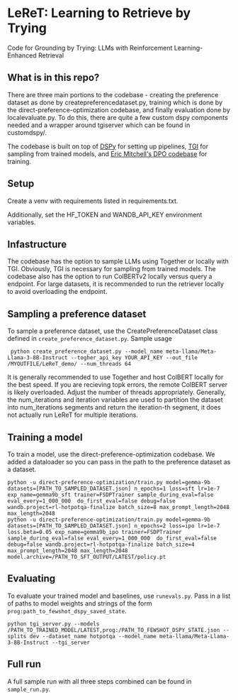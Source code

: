 # LeReT: Learning to Retrieve by Trying

Code for Grounding by Trying: LLMs with Reinforcement Learning-Enhanced Retrieval


## What is in this repo?

There are three main portions to the codebase - creating the preference dataset as done by createpreferencedataset.py, training which is done by the direct-preference-optimization codebase, and finally evaluation done by localevaluate.py. To do this, there are quite a few custom dspy components needed and a wrapper around tgiserver which can be found in customdspy/.

The codebase is built on top of [DSPy](https://github.com/stanfordnlp/dspy) for setting up pipelines, [TGI](https://huggingface.co/docs/text-generation-inference/en/index) for sampling from trained models, and [Eric Mitchell's DPO codebase](https://github.com/eric-mitchell/direct-preference-optimization) for training. 

## Setup
Create a venv with requirements listed in requirements.txt.

Additionally, set the HF_TOKEN and WANDB_API_KEY environment variables.

## Infastructure
The codebase has the option to sample LLMs using Together or locally with TGI. Obviously, TGI is necessary for sampling from trained models. The codebase also has the option to run ColBERTv2 locally versus query a endpoint. For large datasets, it is recommended to run the retriever locally to avoid overloading the endpoint.
  
## Sampling a preference dataset

To sample a preference dataset, use the CreatePreferenceDataset class defined in `create_preference_dataset.py`. Sample usage
```
 python create_preference_dataset.py --model_name meta-llama/Meta-Llama-3-8B-Instruct --togher_api_key YOUR_API_KEY --out_file /MYOUTFILE/LeReT_demo/ --num_threads 64
```
It is generally recommended to use Together and host ColBERT locally for the best speed. If you are recieving topk errors, the remote ColBERT server is likely overloaded. Adjust the number of threads appropriately. Generally, the num_iterations and iteration variables are used to partition the dataset into num_iterations segments and return the iteration-th segment, it does not actually run LeReT for multiple iterations. 
## Training a model
To train a model, use the direct-preference-optimization codebase. We added a dataloader so you can pass in the path to the preference dataset as a dataset. 
```
python -u direct-preference-optimization/train.py model=gemma-9b datasets=[PATH_TO_SAMPLED_DATASET.json] n_epochs=1 loss=sft lr=1e-7 exp_name=gemma9b_sft trainer=FSDPTrainer sample_during_eval=false eval_every=1_000_000  do_first_eval=false debug=false wandb.project=rl-hotpotqa-finalize batch_size=8 max_prompt_length=2048 max_length=2048
python -u direct-preference-optimization/train.py model=gemma-9b datasets=[PATH_TO_SAMPLED_DATASET.json] n_epochs=2 loss=ipo lr=1e-7 loss.beta=0.05 exp_name=gemma9b_ipo trainer=FSDPTrainer sample_during_eval=false eval_every=1_000_000  do_first_eval=false debug=false wandb.project=rl-hotpotqa-finalize batch_size=4 max_prompt_length=2048 max_length=2048 model.archive=/PATH_TO_SFT_OUTPUT/LATEST/policy.pt
```
## Evaluating
To evaluate your trained model and baselines, use `runevals.py`. Pass in a list of paths to model weights and strings of the form `prog:path_to_fewshot_dspy_saved_state`. 
```
python tgi_server.py --models /PATH_TO_TRAINED_MODEL/LATEST,prog:/PATH_TO_FEWSHOT_DSPY_STATE.json --splits dev --dataset_name hotpotqa --model_name meta-llama/Meta-Llama-3-8B-Instruct --tgi_server
```
## Full run
A full sample run with all three steps combined can be found in `sample_run.py`.
